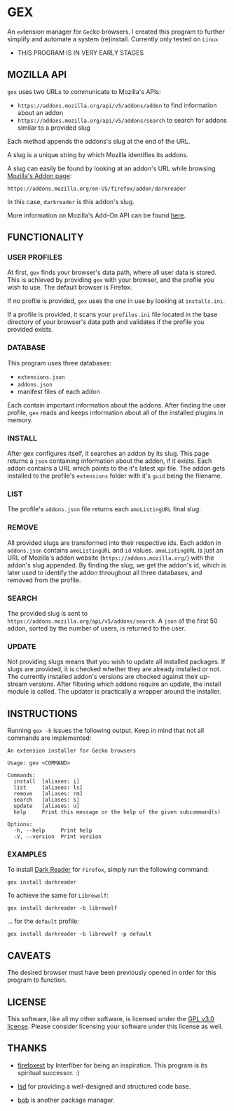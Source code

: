 # GEX

An `ex`tension manager for `Ge`cko browsers. I created this program to further simplify and
automate a system (re)install. Currently only tested on `Linux`.

- THIS PROGRAM IS IN VERY EARLY STAGES

## MOZILLA API

`gex` uses two URLs to communicate to Mozilla's APIs:

- `https://addons.mozilla.org/api/v5/addons/addon` to find information about an addon
- `https://addons.mozilla.org/api/v5/addons/search` to search for addons similar to a provided
  slug

Each method appends the addons's slug at the end of the URL.

A slug is a unique string by which Mozilla identifies its addons.

A slug can easily be found by looking at an addon's URL while browsing
[Mozilla's Addon page](https://addons.mozilla.org/en-US/firefox/):

```
https://addons.mozilla.org/en-US/firefox/addon/darkreader
```

In this case, `darkreader` is this addon's slug.

More information on Mozilla's Add-On API can be found
[here](https://addons-server.readthedocs.io/en/latest/topics/api/addons.html).

## FUNCTIONALITY

### USER PROFILES

At first, `gex` finds your browser's data path, where all user data is stored. This is achieved by
providing `gex` with your browser, and the profile you wish to use. The default browser is Firefox.

If no profile is provided, `gex` uses the one in use by looking at `installs.ini`.

If a profile is provided, it scans your `profiles.ini` file located in the base directory of your
browser's data path and validates if the profile you provided exists.

### DATABASE

This program uses three databases:

- `extensions.json`
- `addons.json`
- manifest files of each addon

Each contain important information about the addons. After finding the user profile, `gex` reads
and keeps information about all of the installed plugins in memory.

### INSTALL

After gex configures itself, it searches an addon by its slug. This page returns a `json` containing
information about the addon, if it exists. Each addon contains a URL which points to the it's latest
xpi file. The addon gets installed to the profile's `extensions` folder with it's `guid` being the
filename.

### LIST

The profile's `addons.json` file returns each `amoListingURL` final slug.

### REMOVE

All provided slugs are transformed into their respective ids. Each addon in `addons.json` contains
`amoListingURL` and `id` values. `amoListingURL` is just an URL of Mozilla's addon website
(`https://addons.mozilla.org/`) with the addon's slug appended. By finding the slug, we get the
addon's id, which is later used to identify the addon throughout all three databases, and removed
from the profile.

### SEARCH

The provided slug is sent to `https://addons.mozilla.org/api/v5/addons/search`. A `json` of the
first 50 addon, sorted by the number of users, is returned to the user.

### UPDATE

Not providing slugs means that you wish to update all installed packages. If slugs are provided,
it is checked whether they are already installed or not. The currently installed addon's versions
are checked against their up-stream versions. After filtering which addons require an update, the
install module is called. The updater is practically a wrapper around the installer.

## INSTRUCTIONS

Running `gex -h` issues the following output. Keep in mind that not all commands are implemented:

```
An extension installer for Gecko browsers

Usage: gex <COMMAND>

Commands:
  install  [aliases: i]
  list     [aliases: ls]
  remove   [aliases: rm]
  search   [aliases: s]
  update   [aliases: u]
  help     Print this message or the help of the given subcommand(s)

Options:
  -h, --help     Print help
  -V, --version  Print version
```

### EXAMPLES

To install [Dark Reader](https://addons.mozilla.org/en-US/firefox/addon/darkreader) for `Firefox`,
simply run the following command:

```
gex install darkreader
```

To achieve the same for `Librewolf`:

```
gex install darkreader -b librewolf
```

... for the `default` profile:

```
gex install darkreader -b librewolf -p default
```

## CAVEATS

The desired browser must have been previously opened in order for this program to function.

## LICENSE

This software, like all my other software, is licensed under the [GPL v3.0 license](https://www.gnu.org/licenses/gpl-3.0.en.html).
Please consider licensing your software under this license as well.

## THANKS

- [firefoxext](https://github.com/Interfiber/firefoxext) by Interfiber for being an inspiration.
  This program is its spiritual successor. :)

- [lsd](https://github.com/lsd-rs/lsd) for providing a well-designed and structured code base.

- [bob](https://github.com/MordechaiHadad/bob) is another package manager.
